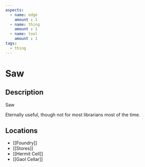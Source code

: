 ```yaml
---
aspects: 
  - name: edge
    amount : 1
  - name: thing
    amount : 1
  - name: tool
    amount : 1
tags:
  - thing
---
```


# Saw

## Description
Saw

Eternally useful, though not for most librarians most of the time.
## Locations
- [[Foundry]]
- [[Stores]]
- [[Hermit Cell]]
- [[Gaol Cellar]]